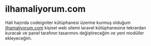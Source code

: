 # ilhamaliyorum.com

 Hali hazırda codeigniter kütüphanesi üzerine kurmuş olduğum <a href="http://ilhamaliyorum.com/">ilhamaliyorum.com</a> kişisel web sitemi laravel kütüphanesine tekrardan kuracak ve panel tarafının tasarımını değiştireceğim ve yeni modüller ekleyeceğim.
